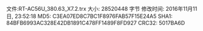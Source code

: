 文件:RT-AC56U_380.63_X7.2.trx
大小: 28520448 字节
修改时间: 2016年11月11日, 23:52:18
MD5: C3EA07ED8C7BC1F8976FAB57F15E24A5
SHA1: 84BFB6993AC328E42DB1891C478FF1489F8FD927
CRC32: 5017BA6D
